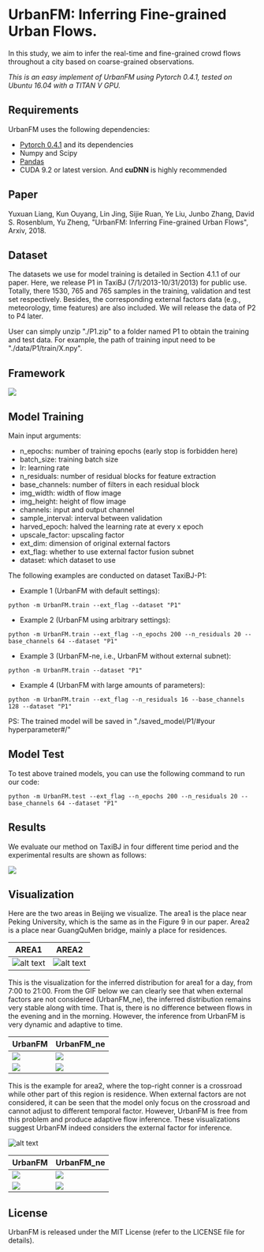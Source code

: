 # UrbanFM: Inferring Fine-grained Urban Flows. 
In this study, we aim to infer the real-time and fine-grained crowd flows throughout a city based on coarse-grained observations.

*This is an easy implement of UrbanFM using Pytorch 0.4.1, tested on Ubuntu 16.04 with a TITAN V GPU.*

## Requirements

UrbanFM uses the following dependencies: 

* [Pytorch 0.4.1](https://pytorch.org/get-started/locally/) and its dependencies
* Numpy and Scipy
* [Pandas](http://pandas.pydata.org/)
* CUDA 9.2 or latest version. And **cuDNN** is highly recommended

## Paper
Yuxuan Liang, Kun Ouyang, Lin Jing, Sijie Ruan, Ye Liu, Junbo Zhang, David S. Rosenblum, Yu Zheng, "UrbanFM: Inferring Fine-grained Urban Flows", Arxiv, 2018.

<!-- If you find this code and dataset useful for your research, please cite our paper:

```
``` -->

## Dataset 
The datasets we use for model training is detailed in Section 4.1.1 of our paper. Here, we release P1 in TaxiBJ (7/1/2013-10/31/2013) for public use. Totally, there 1530, 765 and 765 samples in the training, validation and test set respectively. Besides, the corresponding external factors data (e.g., meteorology, time features) are also included. We will release the data of P2 to P4 later. 

User can simply unzip "./P1.zip" to a folder named P1 to obtain the training and test data. For example, the path of training input need to be "./data/P1/train/X.npy".

## Framework
![](img/framework.png)

## Model Training
Main input arguments:
- n_epochs: number of training epochs (early stop is forbidden here)
- batch_size: training batch size
- lr: learning rate
- n_residuals: number of residual blocks for feature extraction
- base_channels: number of filters in each residual block
- img_width: width of flow image
- img_height: height of flow image
- channels: input and output channel
- sample_interval: interval between validation
- harved_epoch: halved the learning rate at every x epoch
- upscale_factor: upscaling factor
- ext_dim: dimension of original external factors
- ext_flag: whether to use external factor fusion subnet
- dataset: which dataset to use

The following examples are conducted on dataset TaxiBJ-P1:
* Example 1 (UrbanFM with default settings):
```
python -m UrbanFM.train --ext_flag --dataset "P1"
```

* Example 2 (UrbanFM using arbitrary settings):
```
python -m UrbanFM.train --ext_flag --n_epochs 200 --n_residuals 20 --base_channels 64 --dataset "P1"
```

* Example 3 (UrbanFM-ne, i.e., UrbanFM without external subnet):
```
python -m UrbanFM.train --dataset "P1"
```

* Example 4 (UrbanFM with large amounts of parameters):
```
python -m UrbanFM.train --ext_flag --n_residuals 16 --base_channels 128 --dataset "P1"
```

PS: The trained model will be saved in "./saved_model/P1/#your hyperparameter#/"



## Model Test
To test above trained models, you can use the following command to run our code:
```
python -m UrbanFM.test --ext_flag --n_epochs 200 --n_residuals 20 --base_channels 64 --dataset "P1"
```
## Results
We evaluate our method on TaxiBJ in four different time period and the experimental results are shown as follows:

![](img/results_BJ.png)

## Visualization
Here are the two areas in Beijing we visualize. The area1 is the place near Peking University, which is the same as in the Figure 9 in our paper. Area2 is a place near GuangQuMen bridge, mainly a place for residences. 

| AREA1 | AREA2|
|-- |-- |
|![alt text](img/gif/area1.png)|![alt text](img/gif/area2.png)|

This is the visualization for the inferred distribution for area1 for a day, from 7:00 to 21:00. From the GIF below we can clearly see that when external factors are not considered (UrbanFM_ne), the inferred distribution remains very stable along with time. That is, there is no difference between flows in the evening and in the morning. However, the inference from UrbanFM is very dynamic and adaptive to time.

| UrbanFM | UrbanFM_ne|
|-- |-- |
|![](img/gif/ext/area0/0_0.gif)|![](img/gif/ne/area0/0_0.gif)|
|![](img/gif/ext/area0/0_1.gif)|![](img/gif/ne/area0/0_1.gif)|

This is the example for area2, where the top-right conner is a crossroad while other part of this region is residence. When external factors are not considered, it can be seen that the model only focus on the crossroad and cannot adjust to different temporal factor. However, UrbanFM is free from this problem and produce adaptive flow inference. These visualizations suggest UrbanFM indeed considers the external factor for inference. 

![alt text](gif/ext/4/0_0/0_0_7.png)

| UrbanFM |  UrbanFM_ne|
|-- |-- |
|![](gif/ext/4/0_0/0_0.gif)|![](gif/ne/4/0_0/0_0.gif)|
|![](gif/ext/4/0_1/0_1.gif)|![](gif/ne/4/0_1/0_1.gif)|

<!-- The following figure depicts the inference errors of different methods. Compared with the baselines, UrbanFM shows its superiority in this visualization.

![](img/diff.png) -->

## License
UrbanFM is released under the MIT License (refer to the LICENSE file for details).
